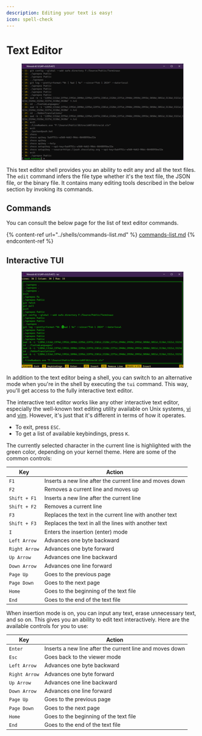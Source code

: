 ```yaml
---
description: Editing your text is easy!
icon: spell-check
---
```


# Text Editor

<figure><img src="../../../.gitbook/assets/018-editorcli.png" alt=""><figcaption></figcaption></figure>

This text editor shell provides you an ability to edit any and all the text files. The `edit` command infers the file type whether it's the text file, the JSON file, or the binary file. It contains many editing tools described in the below section by invoking its commands.

## Commands

You can consult the below page for the list of text editor commands.

{% content-ref url="../shells/commands-list.md" %}
[commands-list.md](../shells/commands-list.md)
{% endcontent-ref %}

## Interactive TUI

<figure><img src="../../../.gitbook/assets/017-editortui.png" alt=""><figcaption></figcaption></figure>

In addition to the text editor being a shell, you can switch to an alternative mode when you're in the shell by executing the `tui` command. This way, you'll get access to the fully interactive text editor.

The interactive text editor works like any other interactive text editor, especially the well-known text editing utility available on Unix systems, [vi](https://en.m.wikipedia.org/wiki/Vi) and [vim](https://www.vim.org/). However, it's just that it's different in terms of how it operates.

* To exit, press `ESC`.
* To get a list of available keybindings, press `K`.

The currently selected character in the current line is highlighted with the green color, depending on your kernel theme. Here are some of the common controls:

| Key           | Action                                                   |
| ------------- | -------------------------------------------------------- |
| `F1`          | Inserts a new line after the current line and moves down |
| `F2`          | Removes a current line and moves up                      |
| `Shift + F1`  | Inserts a new line after the current line                |
| `Shift + F2`  | Removes a current line                                   |
| `F3`          | Replaces the text in the current line with another text  |
| `Shift + F3`  | Replaces the text in all the lines with another text     |
| `I`           | Enters the insertion (enter) mode                        |
| `Left Arrow`  | Advances one byte backward                               |
| `Right Arrow` | Advances one byte forward                                |
| `Up Arrow`    | Advances one line backward                               |
| `Down Arrow`  | Advances one line forward                                |
| `Page Up`     | Goes to the previous page                                |
| `Page Down`   | Goes to the next page                                    |
| `Home`        | Goes to the beginning of the text file                   |
| `End`         | Goes to the end of the text file                         |

When insertion mode is on, you can input any text, erase unnecessary text, and so on. This gives you an ability to edit text interactively. Here are the available controls for you to use:

| Key           | Action                                                   |
| ------------- | -------------------------------------------------------- |
| `Enter`       | Inserts a new line after the current line and moves down |
| `Esc`         | Goes back to the viewer mode                             |
| `Left Arrow`  | Advances one byte backward                               |
| `Right Arrow` | Advances one byte forward                                |
| `Up Arrow`    | Advances one line backward                               |
| `Down Arrow`  | Advances one line forward                                |
| `Page Up`     | Goes to the previous page                                |
| `Page Down`   | Goes to the next page                                    |
| `Home`        | Goes to the beginning of the text file                   |
| `End`         | Goes to the end of the text file                         |
